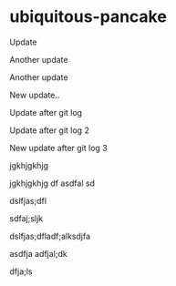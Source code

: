 # ubiquitous-pancake

Update

Another update

Another update

New update..

Update after git log

Update after git log 2


New update after git log 3


jgkhjgkhjg

jgkhjgkhjg
df
asdfal
sd


dslfjas;dfl

sdfaj;sljk

dslfjas;dfladf;alksdjfa

asdfja
adfjal;dk

dfja;ls
